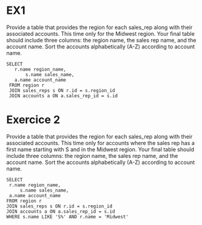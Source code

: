 # EX1
Provide a table that provides the region for each sales_rep along with their associated accounts.
This time only for the Midwest region. Your final table should include three columns: the region name, the sales rep name,
and the account name. Sort the accounts alphabetically (A-Z) according to account name.


```
SELECT
   r.name region_name,
	   s.name sales_name,
   a.name account_name
 FROM region r
 JOIN sales_reps s ON r.id = s.region_id
 JOIN accounts a ON a.sales_rep_id = s.id
```

# Exercice 2
Provide a table that provides the region for each sales_rep along with their associated accounts. This time only for accounts where the sales rep has a first name starting with S and in the Midwest region. Your final table should include three columns: the region name, the sales rep name, and the account name. Sort the accounts alphabetically (A-Z) according to account name.

```
SELECT
 r.name region_name,
     s.name sales_name,
 a.name account_name
FROM region r
JOIN sales_reps s ON r.id = s.region_id
JOIN accounts a ON a.sales_rep_id = s.id
WHERE s.name LIKE 'S%' AND r.name = 'Midwest'
```
